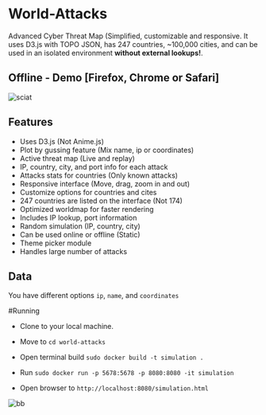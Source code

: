 # World-Attacks


 Advanced Cyber Threat Map (Simplified, customizable and responsive. It uses D3.js with TOPO JSON, has 247 countries, ~100,000 cities, and can be used in an isolated environment **without external lookups!**.



## Offline - Demo [Firefox, Chrome or Safari]

![sciat](https://user-images.githubusercontent.com/123240124/215275575-07f811be-dde0-42b3-a4b7-123b9aa03668.png)


## Features
- Uses D3.js (Not Anime.js)
- Plot by gussing feature (Mix name, ip or coordinates)
- Active threat map (Live and replay)
- IP, country, city, and port info for each attack
- Attacks stats for countries (Only known attacks)
- Responsive interface (Move, drag, zoom in and out)
- Customize options for countries and cites
- 247 countries are listed on the interface (Not 174)
- Optimized worldmap for faster rendering
- Includes IP lookup, port information
- Random simulation (IP, country, city)
- Can be used online or offline (Static)
- Theme picker module
- Handles large number of attacks

## Data
You have different options `ip`, `name`, and `coordinates`


#Running 
- Clone to your local machine.
- Move to `cd world-attacks`
- Open terminal build `sudo docker build -t simulation .`

- Run `sudo docker run -p 5678:5678 -p 8080:8080 -it simulation`

- Open browser to `http://localhost:8080/simulation.html`

![bb](https://user-images.githubusercontent.com/123240124/215275811-e165ee76-2fe4-42cd-99c7-b017f9440ddb.png)
